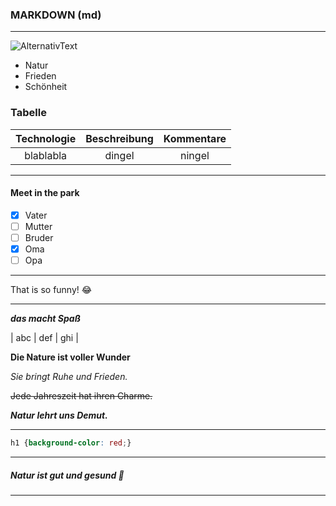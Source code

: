 ### MARKDOWN (md)

---

![AlternativText](https://www.fotowissen.eu/wp-content/uploads/2022/09/raus-in-die-natur-fotografieren-titelbild-7.jpg)

<!-- Die Natur schenkt Frieden und Schönheit-->

- Natur
- Frieden
- Schönheit

### Tabelle

| Technologie | Beschreibung | Kommentare |
| :---------: | :----------: | :--------: |
| blablabla   | dingel       | ningel     |

***

#### Meet in the park

- [x] Vater
- [ ] Mutter
- [ ] Bruder
- [x] Oma
- [ ] Opa

---

That is so funny! :joy:

---

***das macht Spaß***

| abc | def | ghi |

**Die Nature ist voller Wunder**

_Sie bringt Ruhe und Frieden._

~~Jede Jahreszeit hat ihren Charme.~~

**_Natur lehrt uns Demut._**

***

```css
h1 {background-color: red;}
```
***

##### Natur ist gut und gesund :green_heart:

***





